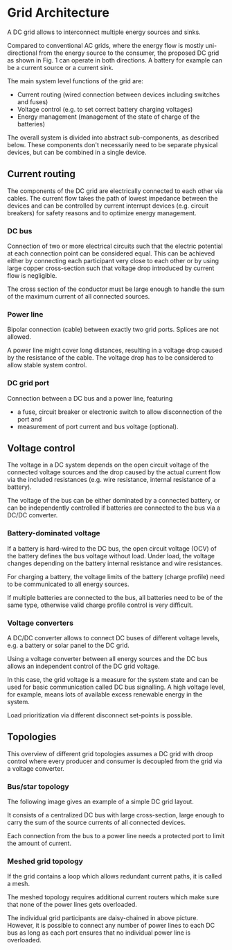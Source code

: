 # Grid Architecture

A DC grid allows to interconnect multiple energy sources and sinks.

Compared to conventional AC grids, where the energy flow is mostly uni-directional from the energy source to the consumer, the proposed DC grid as shown in Fig. 1 can operate in both directions. A battery for example can be a current source or a current sink.

<fig-caption src="system/dc_energy_system.png" caption="DC nanogrid overview" num="1" />

The main system level functions of the grid are:

- Current routing (wired connection between devices including switches and fuses)
- Voltage control (e.g. to set correct battery charging voltages)
- Energy management (management of the state of charge of the batteries)

The overall system is divided into abstract sub-components, as described below. These components don't necessarily need to be separate physical devices, but can be combined in a single device.

## Current routing

The components of the DC grid are electrically connected to each other via cables. The current flow takes the path of lowest impedance between the devices and can be controlled by current interrupt devices (e.g. circuit breakers) for safety reasons and to optimize energy management.

### DC bus

Connection of two or more electrical circuits such that the electric potential at each connection point can be considered equal. This can be achieved either by connecting each participant very close to each other or by using large copper cross-section such that voltage drop introduced by current flow is negligible.

The cross section of the conductor must be large enough to handle the sum of the maximum current of all connected sources.

### Power line

Bipolar connection (cable) between exactly two grid ports. Splices are not allowed.

A power line might cover long distances, resulting in a voltage drop caused by the resistance of the cable. The voltage drop has to be considered to allow stable system control.

### DC grid port

Connection between a DC bus and a power line, featuring

- a fuse, circuit breaker or electronic switch to allow disconnection of the port and
- measurement of port current and bus voltage (optional).

## Voltage control

The voltage in a DC system depends on the open circuit voltage of the connected voltage sources and the drop caused by the actual current flow via the included resistances (e.g. wire resistance, internal resistance of a battery).

The voltage of the bus can be either dominated by a connected battery, or can be independently controlled if batteries are connected to the bus via a DC/DC converter.

### Battery-dominated voltage

If a battery is hard-wired to the DC bus, the open circuit voltage (OCV) of the battery defines the bus voltage without load. Under load, the voltage changes depending on the battery internal resistance and wire resistances.

For charging a battery, the voltage limits of the battery (charge profile) need to be communicated to all energy sources.

If multiple batteries are connected to the bus, all batteries need to be of the same type, otherwise valid charge profile control is very difficult.

### Voltage converters

A DC/DC converter allows to connect DC buses of different voltage levels, e.g. a battery or solar panel to the DC grid.

Using a voltage converter between all energy sources and the DC bus allows an independent control of the DC grid voltage.

In this case, the grid voltage is a measure for the system state and can be used for basic communication called DC bus signalling. A high voltage level, for example, means lots of available excess renewable energy in the system.

Load prioritization via different disconnect set-points is possible.

## Topologies

This overview of different grid topologies assumes a DC grid with droop control where every producer and consumer is decoupled from the grid via a voltage converter.

### Bus/star topology

The following image gives an example of a simple DC grid layout.

<fig-caption src="system/bus-topology.svg" caption="DC grid with bus/star topology" num="2" />

It consists of a centralized DC bus with large cross-section, large enough to carry the sum of the source currents of all connected devices.

Each connection from the bus to a power line needs a protected port to limit the amount of current.

### Meshed grid topology

If the grid contains a loop which allows redundant current paths, it is called a mesh.

<fig-caption src="system/mesh-topology.svg" caption="DC grid with mesh topology" num="3" />

The meshed topology requires additional current routers which make sure that none of the power lines gets overloaded.

The individual grid participants are daisy-chained in above picture. However, it is possible to connect any number of power lines to each DC bus as long as each port ensures that no individual power line is overloaded.
